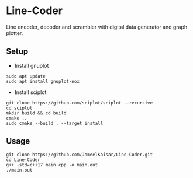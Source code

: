 # Line-Coder
Line encoder, decoder and scrambler with digital data generator and graph plotter.

## Setup
- Install gnuplot
```
sudo apt update
sudo apt install gnuplot-nox
```

- Install sciplot
```
git clone https://github.com/sciplot/sciplot --recursive
cd sciplot
mkdir build && cd build
cmake ..
sudo cmake --build . --target install
```

## Usage
```
git clone https://github.com/JameelKaisar/Line-Coder.git
cd Line-Coder
g++ -std=c++17 main.cpp -o main.out
./main.out
```
